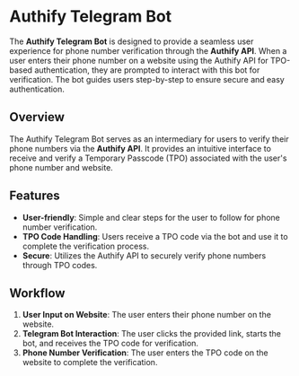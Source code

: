 # Authify Telegram Bot

The **Authify Telegram Bot** is designed to provide a seamless user experience for phone number verification through the **Authify API**. When a user enters their phone number on a website using the Authify API for TPO-based authentication, they are prompted to interact with this bot for verification. The bot guides users step-by-step to ensure secure and easy authentication.

## Overview

The Authify Telegram Bot serves as an intermediary for users to verify their phone numbers via the **Authify API**. It provides an intuitive interface to receive and verify a Temporary Passcode (TPO) associated with the user's phone number and website. 

## Features
- **User-friendly**: Simple and clear steps for the user to follow for phone number verification.
- **TPO Code Handling**: Users receive a TPO code via the bot and use it to complete the verification process.
- **Secure**: Utilizes the Authify API to securely verify phone numbers through TPO codes.

## Workflow
1. **User Input on Website**: The user enters their phone number on the website.
2. **Telegram Bot Interaction**: The user clicks the provided link, starts the bot, and receives the TPO code for verification.
3. **Phone Number Verification**: The user enters the TPO code on the website to complete the verification.
